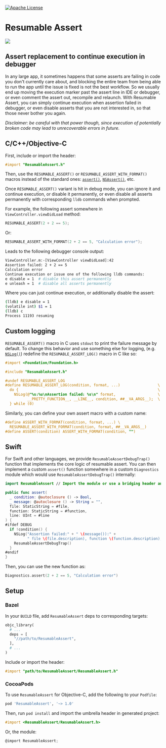 [![Apache
License](https://img.shields.io/github/license/google/resumable-assert.svg)](LICENSE)

# Resumable Assert

![](https://gist.githubusercontent.com/shoumikhin/56ca2bf71e6b469d71488a50eb9f293b/raw/ce1860cfc638fa42247d814863e9abbd680e0edb/demo.gif)

## Assert replacement to continue execution in debugger

In any large app, it sometimes happens that some asserts are failing in code you
don't currently care about, and blocking the entire team from being able to run
the app until the issue is fixed is not the best workflow. So we usually end up
moving the execution marker past the assert line in IDE or debugger, or even
comment the assert out, recompile and relaunch. With Resumable Assert, you can
simply continue execution when assertion failed in debugger, or even disable
asserts that you are not interested in, so that those never bother you again.

_Disclaimer: be careful with that power though, since execution of potentially
broken code may lead to unrecoverable errors in future._

## C/C++/Objective-C

First, include or import the header:

```objectivec
#import "ResumableAssert.h"
```

Then, use the `RESUMABLE_ASSERT()` or `RESUMABLE_ASSERT_WITH_FORMAT()` macros
instead of the standard ones:
[`assert()`](http://en.cppreference.com/w/c/error/assert),
[`NSAssert()`](https://developer.apple.com/documentation/foundation/nsassert),
etc.

Once `RESUMABLE_ASSERT()` variant is hit in debug mode, you can ignore it and
continue execution, or disable it permanently, or even disable all asserts
permanently with corresponding `lldb` commands when prompted.

For example, the following assert somewhere in `ViewController.viewDidLoad`
method:

```c
RESUMABLE_ASSERT(2 + 2 == 5);
```

Or:

```c
RESUMABLE_ASSERT_WITH_FORMAT(2 + 2 == 5, "Calculation error");
```

Leads to the following debugger console output:

```sh
ViewController.m:-[ViewController viewDidLoad]:42
Assertion failed: 2 + 2 == 5
Calculation error
Continue execution or issue one of the following lldb commands:
e disable = 1  # disable this assert permanently
e unleash = 1  # disable all asserts permanently
```

Where you can just continue execution, or additionally disable the assert:

```sh
(lldb) e disable = 1
(volatile int) $1 = 1
(lldb) c
Process 11193 resuming
```

## Custom logging

`RESUMABLE_ASSERT()` macro in C uses `stdout` to print the failure message by
default. To change this behavior and use something else for logging,
(e.g. [`NSLog()`](https://developer.apple.com/documentation/foundation/1395275-nslog))
redefine the `RESUMABLE_ASSERT_LOG()` macro in C like so:

```objectivec
#import <Foundation/Foundation.h>

#include "ResumableAssert.h"

#undef RESUMABLE_ASSERT_LOG
#define RESUMABLE_ASSERT_LOG(condition, format, ...)                 \
  do {                                                               \
    NSLog(@"%s:%u\nAssertion failed: %s\n" format,                   \
          __PRETTY_FUNCTION__, __LINE__, condition, ##__VA_ARGS__);  \
  } while (0)
```

Similarly, you can define your own assert macro with a custom name:

```objectivec
#define ASSERT_WITH_FORMAT(condition, format, ...) \
  RESUMABLE_ASSERT_WITH_FORMAT(condition, format, ##__VA_ARGS__)
#define ASSERT(condition) ASSERT_WITH_FORMAT(condition, "")
```

## Swift

For Swift and other languages, we provide `ResumableAssertDebugTrap()` function
that implements the core logic of resumable assert. You can then implement
a custom `assert()` function somewhere in a custom `Diagnostics` module which
would use `ResumableAssertDebugTrap()` internally:

```swift
import ResumableAssert // Import the module or use a bridging header and import ResumableAssert.h.

public func assert(
  _ condition: @autoclosure () -> Bool,
  _ message: @autoclosure () -> String = "",
  file: StaticString = #file,
  function: StaticString = #function,
  line: UInt = #line
) {
#ifdef DEBUG
  if !condition() {
    NSLog("Assertion failed:" + " \(message()):" +
          " file \(file.description), function \(function.description), line \(line)")
    ResumableAssertDebugTrap()
  }
#endif
}
```

Then, you can use the new function as:

```swift
Diagnostics.assert(2 + 2 == 5, "Calculation error")
```

## Setup

### Bazel

In your `BUILD` file, add `ResumableAssert` deps to corresponding targets:

```python
objc_library(
  # ...
  deps = [
    "//path/to/ResumableAssert",
  ],
  # ...
)
```

Include or import the header:

```objectivec
#import "path/to/ResumableAssert/ResumableAssert.h"
```

### CocoaPods

To use `ResumableAssert` for Objective-C, add the following to your `Podfile`:

```ruby
pod 'ResumableAssert', '~> 1.0'
```

Then, run `pod install` and import the umbrella header in generated project:

```objectivec
#import <ResumableAssert/ResumableAssert.h>
```

Or, the module:

```objectivec
@import ResumableAssert;
```

